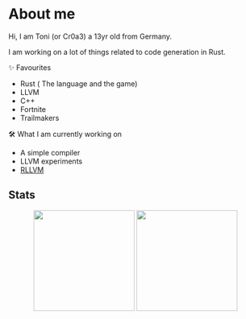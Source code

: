 # About me

Hi, I am Toni (or Cr0a3) a 13yr old from Germany.

I am working on a lot of things related to code generation in Rust.

✨ Favourites
 - Rust ( The language and the game)
 - LLVM
 - C++
 - Fortnite
 - Trailmakers

🛠️ What I am currently working on
 - A simple compiler
 - LLVM experiments
 - [RLLVM](https://github.com/Toni-Graphics/rllvm)

## Stats

<p align="center">
<img src="https://github-readme-stats.vercel.app/api?username=Toni-Graphics&show_icons=true" height=200/>

<img src="https://github-readme-stats.vercel.app/api/top-langs/?username=Toni-Graphics&hide=makefile,batchfile,shell,typescript,javascript,css,html&layout=compact" height=200/>
</p>

<!---
Toni-Graphics/Toni-Graphics is a ✨ special ✨ repository because its `README.md` (this file) appears on your GitHub profile.
You can click the Preview link to take a look at your changes.
--->
